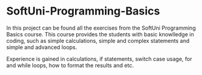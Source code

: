 # SoftUni-Programming-Basics


In this project can be found all the exercises from the SoftUni Programming Basics course. This course provides the students with basic knowlledge in coding, such as simple calculations, simple and complex statements and simple and advanced loops. 


Experience is gained in calculations, if statements, switch case usage, for and while loops, how to format the results and etc.
